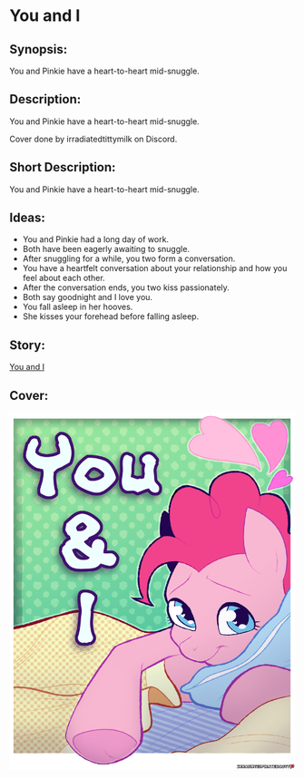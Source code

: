 # You and I

## Synopsis:
You and Pinkie have a heart-to-heart mid-snuggle.

## Description:
You and Pinkie have a heart-to-heart mid-snuggle.

Cover done by irradiatedtittymilk on Discord.

## Short Description:
You and Pinkie have a heart-to-heart mid-snuggle.

## Ideas:
- You and Pinkie had a long day of work.
- Both have been eagerly awaiting to snuggle.
- After snuggling for a while, you two form a conversation.
- You have a heartfelt conversation about your relationship and how you feel about each other.
- After the conversation ends, you two kiss passionately.
- Both say goodnight and I love you.
- You fall asleep in her hooves.
- She kisses your forehead before falling asleep.

## Story:
[You and I](./you-and-i.md)

## Cover:
![cover](./you-and-i-cover.png)